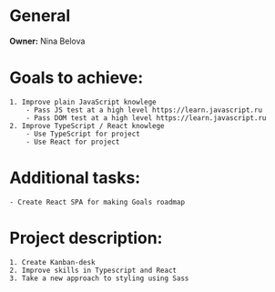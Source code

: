 # General
**Owner:** Nina Belova

# Goals to achieve:
    1. Improve plain JavaScript knowlege
        - Pass JS test at a high level https://learn.javascript.ru
        - Pass DOM test at a high level https://learn.javascript.ru
    2. Improve TypeScript / React knowlege
        - Use TypeScript for project
        - Use React for project


# Additional tasks:
    - Create React SPA for making Goals roadmap

# Project description:
    1. Create Kanban-desk
    2. Improve skills in Typescript and React
    3. Take a new approach to styling using Sass
